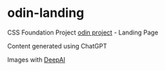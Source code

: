 # odin-landing
CSS Foundation Project [odin project](www.theodinproject.com) - Landing Page

Content generated using ChatGPT

Images with [DeepAI](https://deepai.org/machine-learning-model/text2img)
